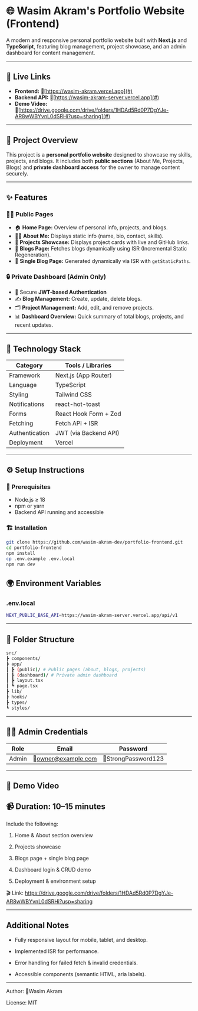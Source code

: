 # 🌐 Wasim Akram's Portfolio Website (Frontend)

A modern and responsive personal portfolio website built with **Next.js** and **TypeScript**, featuring blog management, project showcase, and an admin dashboard for content management.

---

## 🚀 Live Links

- **Frontend:** 🔹[https://wasim-akram.vercel.app](#)
- **Backend API:** 🔹[https://wasim-akram-server.vercel.app](#)
- **Demo Video:** 🔹[https://drive.google.com/drive/folders/1HDAd5Rd0P7DgYJe-AR8wWBYvnL0dSRHi?usp=sharing](#)

---

## 🧾 Project Overview

This project is a **personal portfolio website** designed to showcase my skills, projects, and blogs.
It includes both **public sections** (About Me, Projects, Blogs) and **private dashboard access** for the owner to manage content securely.

---

## ✨ Features

### 🧍‍♂️ Public Pages

- 🏠 **Home Page:** Overview of personal info, projects, and blogs.
- 🧑‍💼 **About Me:** Displays static info (name, bio, contact, skills).
- 🧱 **Projects Showcase:** Displays project cards with live and GitHub links.
- 📰 **Blogs Page:** Fetches blogs dynamically using ISR (Incremental Static Regeneration).
- 📄 **Single Blog Page:** Generated dynamically via ISR with `getStaticPaths`.

### 🔒 Private Dashboard (Admin Only)

- 🧾 Secure **JWT-based Authentication**
- ✍️ **Blog Management:** Create, update, delete blogs.
- 🗂️ **Project Management:** Add, edit, and remove projects.
- 📊 **Dashboard Overview:** Quick summary of total blogs, projects, and recent updates.

---

## 🧰 Technology Stack

| Category       | Tools / Libraries     |
| -------------- | --------------------- |
| Framework      | Next.js (App Router)  |
| Language       | TypeScript            |
| Styling        | Tailwind CSS          |
| Notifications  | react-hot-toast       |
| Forms          | React Hook Form + Zod |
| Fetching       | Fetch API + ISR       |
| Authentication | JWT (via Backend API) |
| Deployment     | Vercel                |

---

## ⚙️ Setup Instructions

### 🔧 Prerequisites

- Node.js ≥ 18
- npm or yarn
- Backend API running and accessible

### 🏗️ Installation

```bash
git clone https://github.com/wasim-akram-dev/portfolio-frontend.git
cd portfolio-frontend
npm install
cp .env.example .env.local
npm run dev
```

## 🌍 Environment Variables

### .env.local

```bash
NEXT_PUBLIC_BASE_API=https://wasim-akram-server.vercel.app/api/v1
```

---

## 🧩 Folder Structure

```bash
src/
┣ components/
┣ app/
┃ ┣ (public)/ # Public pages (about, blogs, projects)
┃ ┣ (dashboard)/ # Private admin dashboard
┃ ┣ layout.tsx
┃ ┗ page.tsx
┣ lib/
┣ hooks/
┣ types/
┗ styles/
```

---

## 🧑‍💻 Admin Credentials

| Role  | Email                                           | Password            |
| ----- | ----------------------------------------------- | ------------------- |
| Admin | 🔹[owner@example.com](mailto:owner@example.com) | 🔹StrongPassword123 |

---

## 🎥 Demo Video

## 📹 Duration: 10–15 minutes

Include the following:

1. Home & About section overview

2. Projects showcase

3. Blogs page + single blog page

4. Dashboard login & CRUD demo

5. Deployment & environment setup

🎬 Link: https://drive.google.com/drive/folders/1HDAd5Rd0P7DgYJe-AR8wWBYvnL0dSRHi?usp=sharing

---

## Additional Notes

- Fully responsive layout for mobile, tablet, and desktop.

- Implemented ISR for performance.

- Error handling for failed fetch & invalid credentials.

- Accessible components (semantic HTML, aria labels).

---

Author: 🔹Wasim Akram

License: MIT

